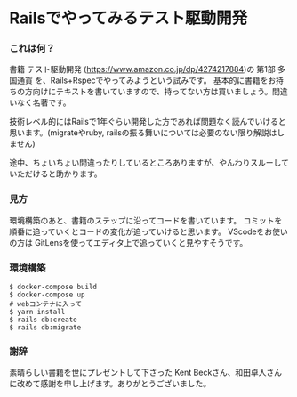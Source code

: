 # Railsでやってみるテスト駆動開発


### これは何？
書籍 テスト駆動開発 (https://www.amazon.co.jp/dp/4274217884)の 第1部 多国通貨 を、Rails+Rspecでやってみようという試みです。
基本的に書籍をお持ちの方向けにテキストを書いていますので、持ってない方は買いましょう。間違いなく名著です。

技術レベル的にはRailsで1年ぐらい開発した方であれば問題なく読んでいけると思います。(migrateやruby, railsの振る舞いについては必要のない限り解説はしません)

途中、ちょいちょい間違ったりしているところありますが、やんわりスルーしていただけると助かります。


### 見方
環境構築のあと、書籍のステップに沿ってコードを書いています。
コミットを順番に追っていくとコードの変化が追っていけると思います。
VScodeをお使いの方は GitLensを使ってエディタ上で追っていくと見やすそうです。

### 環境構築
```
$ docker-compose build
$ docker-compose up
# webコンテナに入って
$ yarn install
$ rails db:create
$ rails db:migrate
```

### 謝辞
素晴らしい書籍を世にプレゼントして下さった Kent Beckさん、和田卓人さんに改めて感謝を申し上げます。ありがとうございました。
